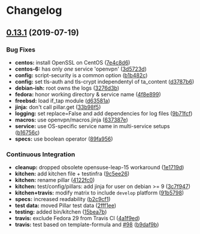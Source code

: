 # Changelog

## [0.13.1](https://github.com/saltstack-formulas/openvpn-formula/compare/v0.13.0...v0.13.1) (2019-07-19)


### Bug Fixes

* **centos:** install OpenSSL on CentOS ([7e4c8d6](https://github.com/saltstack-formulas/openvpn-formula/commit/7e4c8d6))
* **centos-6:** has only _one_ service 'openvpn' ([3d5723d](https://github.com/saltstack-formulas/openvpn-formula/commit/3d5723d))
* **config:** script-security is a common option ([b1b482c](https://github.com/saltstack-formulas/openvpn-formula/commit/b1b482c))
* **config:** set tls-auth and tls-crypt independentyl of ta_content ([d3787b6](https://github.com/saltstack-formulas/openvpn-formula/commit/d3787b6))
* **debian-ish:** root owns the logs ([3276d3b](https://github.com/saltstack-formulas/openvpn-formula/commit/3276d3b))
* **fedora:** honor working directory & service name ([4f8e899](https://github.com/saltstack-formulas/openvpn-formula/commit/4f8e899))
* **freebsd:** load if_tap module ([d63581a](https://github.com/saltstack-formulas/openvpn-formula/commit/d63581a))
* **jinja:** don't call pillar.get ([33b98f5](https://github.com/saltstack-formulas/openvpn-formula/commit/33b98f5))
* **logging:** set replace=False and add dependencies for log files ([9b71fcf](https://github.com/saltstack-formulas/openvpn-formula/commit/9b71fcf))
* **macros:** use openvpn/macros.jinja ([637387e](https://github.com/saltstack-formulas/openvpn-formula/commit/637387e))
* **service:** use OS-specific service name in multi-service setups ([b16756c](https://github.com/saltstack-formulas/openvpn-formula/commit/b16756c))
* **specs:** use boolean operator ([89fa956](https://github.com/saltstack-formulas/openvpn-formula/commit/89fa956))


### Continuous Integration

* **cleanup:** dropped obsolete opensuse-leap-15 workaround ([1e1719d](https://github.com/saltstack-formulas/openvpn-formula/commit/1e1719d))
* **kitchen:** add kitchen file + testinfra ([9c5ee26](https://github.com/saltstack-formulas/openvpn-formula/commit/9c5ee26))
* **kitchen:** rename pillar ([4122fc0](https://github.com/saltstack-formulas/openvpn-formula/commit/4122fc0))
* **kitchen:** test/config/pillars: add jinja for user on debian >= 9 ([3c7f947](https://github.com/saltstack-formulas/openvpn-formula/commit/3c7f947))
* **kitchen+travis:** modify matrix to include `develop` platform ([91b5798](https://github.com/saltstack-formulas/openvpn-formula/commit/91b5798))
* **specs:** increased readability ([b2c9cf1](https://github.com/saltstack-formulas/openvpn-formula/commit/b2c9cf1))
* **test data:** moved Pillar test data ([2fff1ee](https://github.com/saltstack-formulas/openvpn-formula/commit/2fff1ee))
* **testing:** added bin/kitchen ([15bea7b](https://github.com/saltstack-formulas/openvpn-formula/commit/15bea7b))
* **travis:** exclude Fedora 29 from Travis CI ([4a1f9ed](https://github.com/saltstack-formulas/openvpn-formula/commit/4a1f9ed))
* **travis:** test based on template-formula and [#98](https://github.com/saltstack-formulas/openvpn-formula/issues/98) ([b9daf9b](https://github.com/saltstack-formulas/openvpn-formula/commit/b9daf9b))
